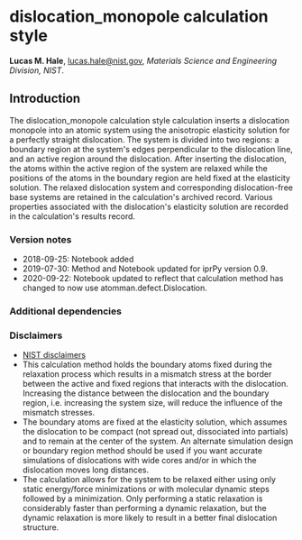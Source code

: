 # dislocation_monopole calculation style

**Lucas M. Hale**, [lucas.hale@nist.gov](mailto:lucas.hale@nist.gov?Subject=ipr-demo), *Materials Science and Engineering Division, NIST*.

## Introduction

The dislocation_monopole calculation style calculation inserts a dislocation monopole into an atomic system using the anisotropic elasticity solution for a perfectly straight dislocation. The system is divided into two regions: a boundary region at the system's edges perpendicular to the dislocation line, and an active region around the dislocation. After inserting the dislocation, the atoms within the active region of the system are relaxed while the positions of the atoms in the boundary region are held fixed at the elasticity solution. The relaxed dislocation system and corresponding dislocation-free base systems are retained in the calculation's archived record. Various properties associated with the dislocation's elasticity solution are recorded in the calculation's results record.

### Version notes

- 2018-09-25: Notebook added
- 2019-07-30: Method and Notebook updated for iprPy version 0.9.
- 2020-09-22: Notebook updated to reflect that calculation method has changed to now use atomman.defect.Dislocation.  

### Additional dependencies

### Disclaimers

- [NIST disclaimers](http://www.nist.gov/public_affairs/disclaimer.cfm)
- This calculation method holds the boundary atoms fixed during the relaxation process which results in a mismatch stress at the border between the active and fixed regions that interacts with the dislocation.  Increasing the distance between the dislocation and the boundary region, i.e. increasing the system size, will reduce the influence of the mismatch stresses.
- The boundary atoms are fixed at the elasticity solution, which assumes the dislocation to be compact (not spread out, dissociated into partials) and to remain at the center of the system.  An alternate simulation design or boundary region method should be used if you want accurate simulations of dislocations with wide cores and/or in which the dislocation moves long distances.
- The calculation allows for the system to be relaxed either using only static energy/force minimizations or with molecular dynamic steps followed by a minimization.  Only performing a static relaxation is considerably faster than performing a dynamic relaxation, but the dynamic relaxation is more likely to result in a better final dislocation structure.
